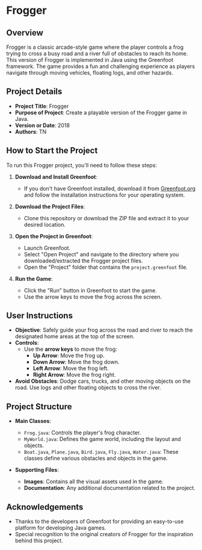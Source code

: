 # Frogger

## Overview
Frogger is a classic arcade-style game where the player controls a frog trying to cross a busy road and a river full of obstacles to reach its home. This version of Frogger is implemented in Java using the Greenfoot framework. The game provides a fun and challenging experience as players navigate through moving vehicles, floating logs, and other hazards.

## Project Details
- **Project Title**: Frogger
- **Purpose of Project**: Create a playable version of the Frogger game in Java.
- **Version or Date**: 2018
- **Authors**: TN

## How to Start the Project
To run this Frogger project, you'll need to follow these steps:

1. **Download and Install Greenfoot**:
   - If you don't have Greenfoot installed, download it from [Greenfoot.org](https://www.greenfoot.org/download) and follow the installation instructions for your operating system.

2. **Download the Project Files**:
   - Clone this repository or download the ZIP file and extract it to your desired location.

3. **Open the Project in Greenfoot**:
   - Launch Greenfoot.
   - Select "Open Project" and navigate to the directory where you downloaded/extracted the Frogger project files.
   - Open the "Project" folder that contains the `project.greenfoot` file.

4. **Run the Game**:
   - Click the "Run" button in Greenfoot to start the game.
   - Use the arrow keys to move the frog across the screen.

## User Instructions
- **Objective**: Safely guide your frog across the road and river to reach the designated home areas at the top of the screen.
- **Controls**:
  - Use the **arrow keys** to move the frog:
    - **Up Arrow**: Move the frog up.
    - **Down Arrow**: Move the frog down.
    - **Left Arrow**: Move the frog left.
    - **Right Arrow**: Move the frog right.
- **Avoid Obstacles**: Dodge cars, trucks, and other moving objects on the road. Use logs and other floating objects to cross the river.

## Project Structure
- **Main Classes**:
  - `Frog.java`: Controls the player's frog character.
  - `MyWorld.java`: Defines the game world, including the layout and objects.
  - `Boat.java`, `Plane.java`, `Bird.java`, `Fly.java`, `Water.java`: These classes define various obstacles and objects in the game.

- **Supporting Files**:
  - **Images**: Contains all the visual assets used in the game.
  - **Documentation**: Any additional documentation related to the project.

## Acknowledgements
- Thanks to the developers of Greenfoot for providing an easy-to-use platform for developing Java games.
- Special recognition to the original creators of Frogger for the inspiration behind this project.
